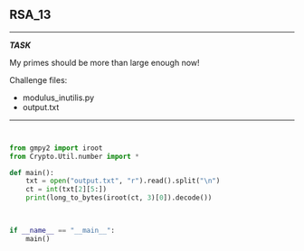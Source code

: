 
## RSA_13

---

**_TASK_**

My primes should be more than large enough now!

Challenge files:
  - modulus_inutilis.py
  - output.txt

---

```python


from gmpy2 import iroot
from Crypto.Util.number import *

def main():
    txt = open("output.txt", "r").read().split("\n")
    ct = int(txt[2][5:])
    print(long_to_bytes(iroot(ct, 3)[0]).decode())

    

if __name__ == "__main__":
    main()


```
